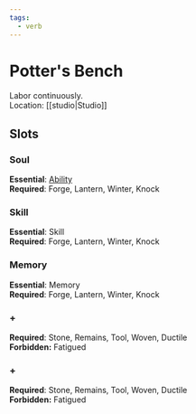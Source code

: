 ```yaml
---
tags:
  - verb
---
```

# Potter's Bench
Labor continuously.<br>Location: [[studio|Studio]]
## Slots
### Soul
**Essential**: [Ability](https://uadaf.theevilroot.xyz/rowenarium/element/ability)<br>**Required**: Forge, Lantern, Winter, Knock
### Skill
**Essential**: Skill<br>**Required**: Forge, Lantern, Winter, Knock
### Memory
**Essential**: Memory<br>**Required**: Forge, Lantern, Winter, Knock
### +
**Required**: Stone, Remains, Tool, Woven, Ductile<br>**Forbidden:** Fatigued
### +
**Required**: Stone, Remains, Tool, Woven, Ductile<br>**Forbidden:** Fatigued

